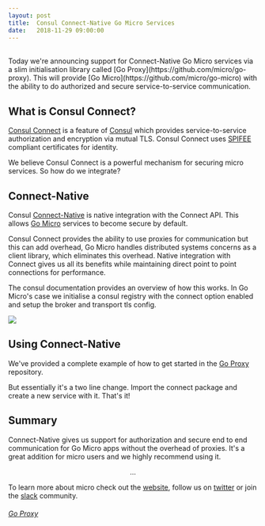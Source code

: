 ```yaml
---
layout:	post
title:	Consul Connect-Native Go Micro Services
date:	2018-11-29 09:00:00
---
```

<br>
Today we're announcing support for Connect-Native Go Micro services via a slim initialisation library called [Go Proxy](https://github.com/micro/go-proxy). 
This will provide [Go Micro](https://github.com/micro/go-micro) with the ability to do authorized and secure service-to-service communication.

## What is Consul Connect?

[Consul Connect](https://www.consul.io/docs/connect/index.html) is a feature of [Consul](https://www.consul.io/) which provides 
service-to-service authorization and encryption via mutual TLS. Consul Connect uses [SPIFEE](https://spiffe.io/) compliant 
certificates for identity.

We believe Consul Connect is a powerful mechanism for securing micro services. So how do we integrate?

## Connect-Native

Consul [Connect-Native](https://www.consul.io/docs/connect/native.html) is native integration with the Connect API. This allows 
[Go Micro](https://github.com/micro/go-micro) services to become secure by default. 

Consul Connect provides the ability to use proxies for communication but this can add overhead, Go Micro handles distributed 
systems concerns as a client library, which eliminates this overhead. Native integration with Connect gives us all its benefits 
while maintaining direct point to point connections for performance.

The consul documentation provides an overview of how this works. In Go Micro's case we initialise a consul registry with the 
connect option enabled and setup the broker and transport tls config.

<img src="https://www.consul.io/assets/images/connect-native-overview-cc9dc497.png" />

## Using Connect-Native

We've provided a complete example of how to get started in the [Go Proxy](https://github.com/micro/go-proxy) repository.

But essentially it's a two line change. Import the connect package and create a new service with it. That's it!

<script src="https://gist.github.com/asim/de7a3bcfcd93f6102e6c657ed54b8f2e.js"></script>

## Summary

Connect-Native gives us support for authorization and secure end to end communication for Go Micro apps without the overhead 
of proxies. It's a great addition for micro users and we highly recommend using it.

<center>...</center>

To learn more about micro check out the [website](https://m3o.com), follow us on [twitter](https://twitter.com/m3ocloud) or 
join the [slack](https://slack.m3o.com) community.

<h6><a href="https://github.com/micro/go-proxy"><i class="fab fa-github fa-2x"></i> Go Proxy</a></h6>
